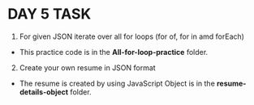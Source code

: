 # DAY 5 TASK

1. For given JSON iterate over all for loops (for of, for in amd forEach)

- This practice code is in the **All-for-loop-practice** folder.

2. Create your own resume in JSON format

- The resume is created by using JavaScript Object is in the **resume-details-object** folder.
